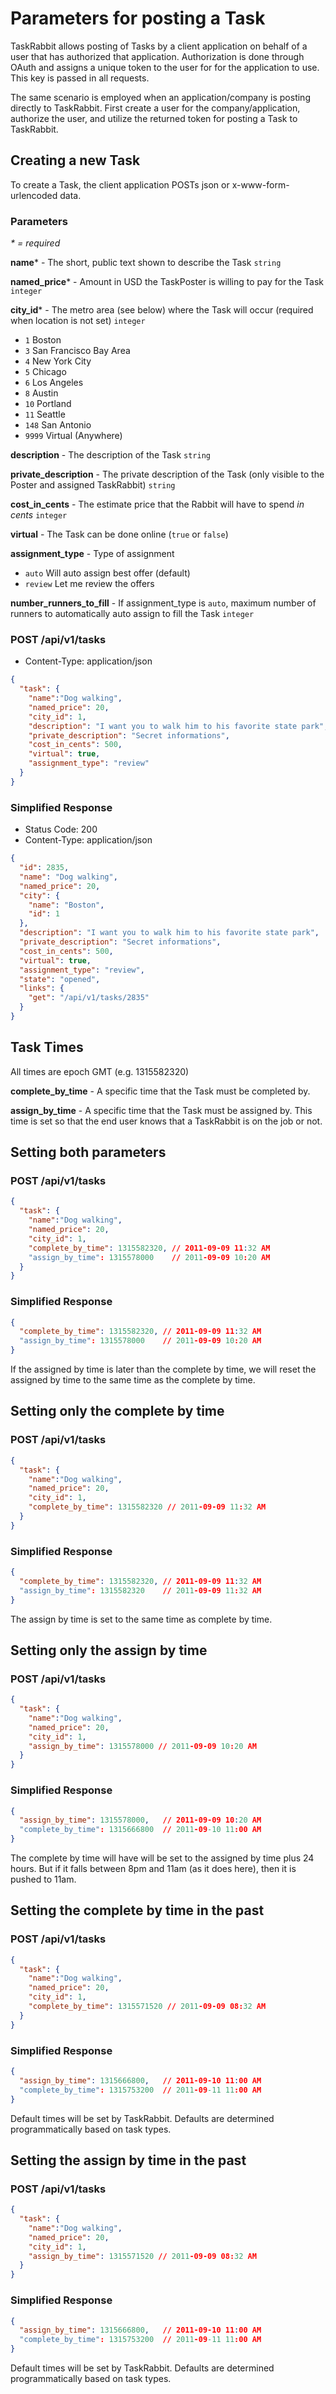 # Parameters for posting a Task

TaskRabbit allows posting of Tasks by a client application on behalf of a user that has authorized that application. Authorization is done through OAuth and assigns a unique token to the user for for the application to use. This key is passed in all requests.

The same scenario is employed when an application/company is posting directly to TaskRabbit. First create a user for the company/application, authorize the user, and utilize the returned token for posting a Task to TaskRabbit.

## Creating a new Task

To create a Task, the client application POSTs json or x-www-form-urlencoded data.

### Parameters

_\* = required_

**name***  - The short, public text shown to describe the Task `string`

**named_price*** - Amount in USD the TaskPoster is willing to pay for the Task `integer`

**city_id*** - The metro area (see below) where the Task will occur (required when location is not set) `integer`

* `1` Boston
* `3` San Francisco Bay Area
* `4` New York City
* `5` Chicago
* `6` Los Angeles
* `8` Austin
* `10` Portland
* `11` Seattle
* `148`  San Antonio
* `9999` Virtual (Anywhere)

**description** - The description of the Task `string`
  
**private_description** - The private description of the Task (only visible to the Poster and assigned TaskRabbit) `string`

**cost\_in\_cents** - The estimate price that the Rabbit will have to spend *in cents* `integer`

**virtual** - The Task can be done online (`true` or `false`)

**assignment\_type** - Type of assignment

* `auto` Will auto assign best offer (default)
* `review` Let me review the offers


**number\_runners\_to\_fill** - If assignment_type is `auto`, maximum number of runners to automatically auto assign to fill the Task `integer`

### POST /api/v1/tasks

* Content-Type: application/json

```json
{
  "task": {
    "name":"Dog walking",
    "named_price": 20, 
    "city_id": 1,
    "description": "I want you to walk him to his favorite state park",
    "private_description": "Secret informations",
    "cost_in_cents": 500,
    "virtual": true,
    "assignment_type": "review"
  }
}
```

### Simplified Response

* Status Code: 200
* Content-Type: application/json

```json
{
  "id": 2835,
  "name": "Dog walking",
  "named_price": 20,
  "city": {
    "name": "Boston",
    "id": 1
  },
  "description": "I want you to walk him to his favorite state park",
  "private_description": "Secret informations",
  "cost_in_cents": 500,
  "virtual": true,
  "assignment_type": "review",
  "state": "opened",
  "links": {
    "get": "/api/v1/tasks/2835"
  }
}
```

## Task Times

All times are epoch GMT (e.g. 1315582320)

**complete\_by\_time** - 
A specific time that the Task must be completed by. 

**assign\_by\_time** - A specific time that the Task must be assigned by. This time is set so that the end user knows that a TaskRabbit is on the job or not.

## Setting both parameters

### POST /api/v1/tasks

```json
{
  "task": {
    "name":"Dog walking",
    "named_price": 20, 
    "city_id": 1,
    "complete_by_time": 1315582320, // 2011-09-09 11:32 AM
    "assign_by_time": 1315578000    // 2011-09-09 10:20 AM
  }
}
```

### Simplified Response
```json
{
  "complete_by_time": 1315582320, // 2011-09-09 11:32 AM
  "assign_by_time": 1315578000    // 2011-09-09 10:20 AM
}
```

If the assigned by time is later than the complete by time, we will reset the assigned by time to the same time as the complete by time.

## Setting only the complete by time

### POST /api/v1/tasks

```json
{
  "task": {
    "name":"Dog walking",
    "named_price": 20, 
    "city_id": 1,
    "complete_by_time": 1315582320 // 2011-09-09 11:32 AM
  }
}
```

### Simplified Response

```json
{
  "complete_by_time": 1315582320, // 2011-09-09 11:32 AM
  "assign_by_time": 1315582320    // 2011-09-09 11:32 AM
}
```
The assign by time is set to the same time as complete by time.

## Setting only the assign by time

### POST /api/v1/tasks

```json
{
  "task": {
    "name":"Dog walking",
    "named_price": 20, 
    "city_id": 1,
    "assign_by_time": 1315578000 // 2011-09-09 10:20 AM
  }
}
```

### Simplified Response

```json
{
  "assign_by_time": 1315578000,   // 2011-09-09 10:20 AM
  "complete_by_time": 1315666800  // 2011-09-10 11:00 AM
}
```

The complete by time will have will be set to the assigned by time plus 24 hours. But if it falls between 8pm and 11am (as it does here), then it is pushed to 11am.

## Setting the complete by time in the past

### POST /api/v1/tasks

```json
{
  "task": {
    "name":"Dog walking",
    "named_price": 20, 
    "city_id": 1,
    "complete_by_time": 1315571520 // 2011-09-09 08:32 AM
  }
}
```

### Simplified Response

```json
{
  "assign_by_time": 1315666800,   // 2011-09-10 11:00 AM
  "complete_by_time": 1315753200  // 2011-09-11 11:00 AM
}
```

Default times will be set by TaskRabbit. Defaults are determined programmatically based on task types.

## Setting the assign by time in the past

### POST /api/v1/tasks
```json
{
  "task": {
    "name":"Dog walking",
    "named_price": 20, 
    "city_id": 1,
    "assign_by_time": 1315571520 // 2011-09-09 08:32 AM
  }
}
```

### Simplified Response


```json
{
  "assign_by_time": 1315666800,   // 2011-09-10 11:00 AM
  "complete_by_time": 1315753200  // 2011-09-11 11:00 AM
}
```

Default times will be set by TaskRabbit. Defaults are determined programmatically based on task types.